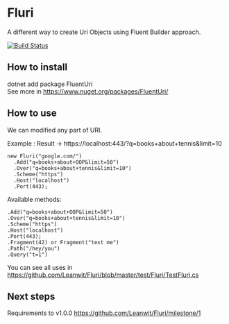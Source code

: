 # Fluri
A different way to create Uri Objects using Fluent Builder approach.

[![Build Status](https://travis-ci.org/Leanwit/Fluri.svg?branch=master)](https://travis-ci.org/Leanwit/Fluri)

## How to install
dotnet add package FluentUri<br>
See more in https://www.nuget.org/packages/FluentUri/

## How to use
We can modified any part of URI.

Example : Result -> https://localhost:443/?q=books+about+tennis&limit=10
```
new Fluri("google.com/")
  .Add("q=books+about+OOP&limit=50")
  .Over("q=books+about+tennis&limit=10")
  .Scheme("https")
  .Host("localhost")
  .Port(443);
```

Available methods:
```
.Add("q=books+about+OOP&limit=50")
.Over("q=books+about+tennis&limit=10")
.Scheme("https")
.Host("localhost")
.Port(443);
.Fragment(42) or Fragment("test me")
.Path("/hey/you")
.Query("t=1")
```

You can see all uses in https://github.com/Leanwit/Fluri/blob/master/test/Fluri/TestFluri.cs

## Next steps
Requirements to v1.0.0
https://github.com/Leanwit/Fluri/milestone/1
